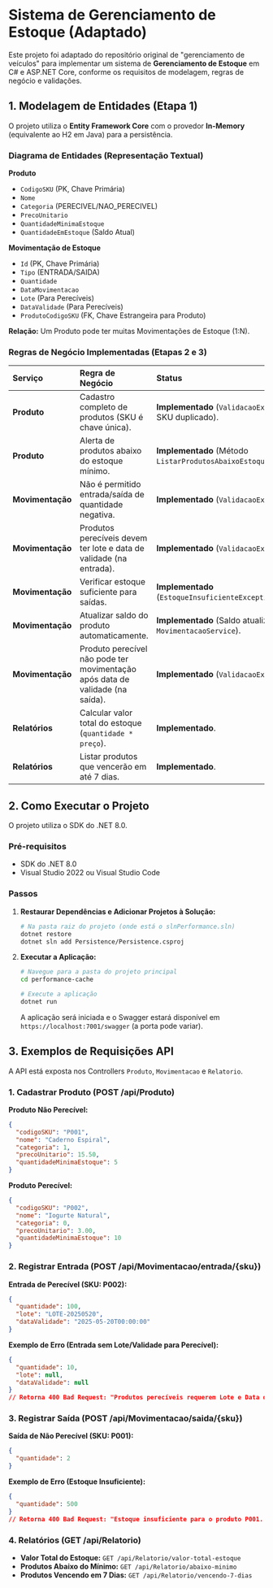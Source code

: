 # Sistema de Gerenciamento de Estoque (Adaptado)

Este projeto foi adaptado do repositório original de "gerenciamento de veículos" para implementar um sistema de **Gerenciamento de Estoque** em C# e ASP.NET Core, conforme os requisitos de modelagem, regras de negócio e validações.

## 1. Modelagem de Entidades (Etapa 1)

O projeto utiliza o **Entity Framework Core** com o provedor **In-Memory** (equivalente ao H2 em Java) para a persistência.

### Diagrama de Entidades (Representação Textual)

**Produto**
- `CodigoSKU` (PK, Chave Primária)
- `Nome`
- `Categoria` (PERECIVEL/NAO_PERECIVEL)
- `PrecoUnitario`
- `QuantidadeMinimaEstoque`
- `QuantidadeEmEstoque` (Saldo Atual)

**Movimentação de Estoque**
- `Id` (PK, Chave Primária)
- `Tipo` (ENTRADA/SAIDA)
- `Quantidade`
- `DataMovimentacao`
- `Lote` (Para Perecíveis)
- `DataValidade` (Para Perecíveis)
- `ProdutoCodigoSKU` (FK, Chave Estrangeira para Produto)

**Relação:** Um Produto pode ter muitas Movimentações de Estoque (1:N).

### Regras de Negócio Implementadas (Etapas 2 e 3)

| Serviço | Regra de Negócio | Status |
| :--- | :--- | :--- |
| **Produto** | Cadastro completo de produtos (SKU é chave única). | **Implementado** (`ValidacaoException` se SKU duplicado). |
| **Produto** | Alerta de produtos abaixo do estoque mínimo. | **Implementado** (Método `ListarProdutosAbaixoEstoqueMinimoAsync`). |
| **Movimentação** | Não é permitido entrada/saída de quantidade negativa. | **Implementado** (`ValidacaoException`). |
| **Movimentação** | Produtos perecíveis devem ter lote e data de validade (na entrada). | **Implementado** (`ValidacaoException`). |
| **Movimentação** | Verificar estoque suficiente para saídas. | **Implementado** (`EstoqueInsuficienteException`). |
| **Movimentação** | Atualizar saldo do produto automaticamente. | **Implementado** (Saldo atualizado no `MovimentacaoService`). |
| **Movimentação** | Produto perecível não pode ter movimentação após data de validade (na saída). | **Implementado** (`ValidacaoException`). |
| **Relatórios** | Calcular valor total do estoque (`quantidade * preço`). | **Implementado**. |
| **Relatórios** | Listar produtos que vencerão em até 7 dias. | **Implementado**. |

## 2. Como Executar o Projeto

O projeto utiliza o SDK do .NET 8.0.

### Pré-requisitos

*   SDK do .NET 8.0
*   Visual Studio 2022 ou Visual Studio Code

### Passos

1.  **Restaurar Dependências e Adicionar Projetos à Solução:**
    ```bash
    # Na pasta raiz do projeto (onde está o slnPerformance.sln)
    dotnet restore
    dotnet sln add Persistence/Persistence.csproj
    ```

2.  **Executar a Aplicação:**
    ```bash
    # Navegue para a pasta do projeto principal
    cd performance-cache
    
    # Execute a aplicação
    dotnet run
    ```
    A aplicação será iniciada e o Swagger estará disponível em `https://localhost:7001/swagger` (a porta pode variar).

## 3. Exemplos de Requisições API

A API está exposta nos Controllers `Produto`, `Movimentacao` e `Relatorio`.

### 1. Cadastrar Produto (POST /api/Produto)

**Produto Não Perecível:**
```json
{
  "codigoSKU": "P001",
  "nome": "Caderno Espiral",
  "categoria": 1, 
  "precoUnitario": 15.50,
  "quantidadeMinimaEstoque": 5
}
```

**Produto Perecível:**
```json
{
  "codigoSKU": "P002",
  "nome": "Iogurte Natural",
  "categoria": 0, 
  "precoUnitario": 3.00,
  "quantidadeMinimaEstoque": 10
}
```

### 2. Registrar Entrada (POST /api/Movimentacao/entrada/{sku})

**Entrada de Perecível (SKU: P002):**
```json
{
  "quantidade": 100,
  "lote": "LOTE-20250520",
  "dataValidade": "2025-05-20T00:00:00"
}
```

**Exemplo de Erro (Entrada sem Lote/Validade para Perecível):**
```json
{
  "quantidade": 10,
  "lote": null,
  "dataValidade": null
}
// Retorna 400 Bad Request: "Produtos perecíveis requerem Lote e Data de Validade."
```

### 3. Registrar Saída (POST /api/Movimentacao/saida/{sku})

**Saída de Não Perecível (SKU: P001):**
```json
{
  "quantidade": 2
}
```

**Exemplo de Erro (Estoque Insuficiente):**
```json
{
  "quantidade": 500
}
// Retorna 400 Bad Request: "Estoque insuficiente para o produto P001. Disponível: X, Solicitado: 500."
```

### 4. Relatórios (GET /api/Relatorio)

*   **Valor Total do Estoque:** `GET /api/Relatorio/valor-total-estoque`
*   **Produtos Abaixo do Mínimo:** `GET /api/Relatorio/abaixo-minimo`
*   **Produtos Vencendo em 7 Dias:** `GET /api/Relatorio/vencendo-7-dias`
